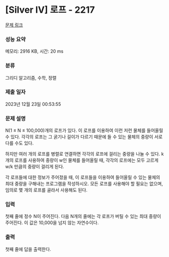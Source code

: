 # [Silver IV] 로프 - 2217 

[문제 링크](https://www.acmicpc.net/problem/2217) 

### 성능 요약

메모리: 2916 KB, 시간: 20 ms

### 분류

그리디 알고리즘, 수학, 정렬

### 제출 일자

2023년 12월 23일 00:53:55

### 문제 설명

<p>N(1 ≤ N ≤ 100,000)개의 로프가 있다. 이 로프를 이용하여 이런 저런 물체를 들어올릴 수 있다. 각각의 로프는 그 굵기나 길이가 다르기 때문에 들 수 있는 물체의 중량이 서로 다를 수도 있다.</p>

<p>하지만 여러 개의 로프를 병렬로 연결하면 각각의 로프에 걸리는 중량을 나눌 수 있다. k개의 로프를 사용하여 중량이 w인 물체를 들어올릴 때, 각각의 로프에는 모두 고르게 w/k 만큼의 중량이 걸리게 된다.</p>

<p>각 로프들에 대한 정보가 주어졌을 때, 이 로프들을 이용하여 들어올릴 수 있는 물체의 최대 중량을 구해내는 프로그램을 작성하시오. 모든 로프를 사용해야 할 필요는 없으며, 임의로 몇 개의 로프를 골라서 사용해도 된다.</p>

### 입력 

 <p>첫째 줄에 정수 N이 주어진다. 다음 N개의 줄에는 각 로프가 버틸 수 있는 최대 중량이 주어진다. 이 값은 10,000을 넘지 않는 자연수이다.</p>

### 출력 

 <p>첫째 줄에 답을 출력한다.</p>

